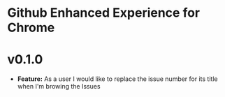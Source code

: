# Github Enhanced Experience for Chrome

v0.1.0
==========
* __Feature:__ As a user I would like to replace the issue number for its title when I'm browing the Issues